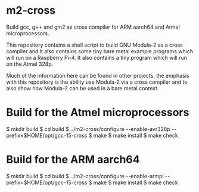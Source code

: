 # m2-cross
Build gcc, g++ and gm2 as cross compiler for ARM aarch64 and Atmel microprocessors.

This repository contains a shell script to build GNU Modula-2 as a
cross compiler and it also contains some tiny bare metal example programs
which will run on a Raspberry Pi-4.  It also contains a tiny program
which will run on the Atmel 328p.

Much of the information here can be found in other projects, the
emphasis with this repository is the ability use Modula-2 via a cross
compiler and to also show how Modula-2 can be used in a bare metal
context.

Build for the Atmel microprocessors
===================================

$ mkdir build
$ cd build
$ ../m2-cross/configure --enable-avr328p --prefix=$HOME/opt/gcc-15-cross
$ make
$ make install
$ make check

Build for the ARM aarch64
=========================

$ mkdir build
$ cd build
$ ../m2-cross/configure --enable-armpi --prefix=$HOME/opt/gcc-15-cross
$ make
$ make install
$ make check
